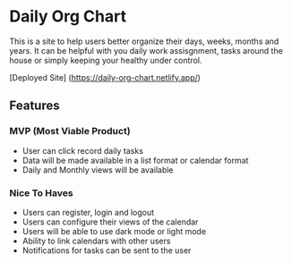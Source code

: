 # Daily Org Chart

This is a site to help users better organize their days, weeks, months and years. It can be helpful with you daily work assisgnment, tasks around the house or simply keeping your healthy under control.

[Deployed Site] (https://daily-org-chart.netlify.app/)

## Features

### MVP (Most Viable Product)

- User can click record daily tasks
- Data will be made available in a list format or calendar format
- Daily and Monthly views will be available

### Nice To Haves

- Users can register, login and logout
- Users can configure their views of the calendar
- Users will be able to use dark mode or light mode
- Ability to link calendars with other users
- Notifications for tasks can be sent to the user
